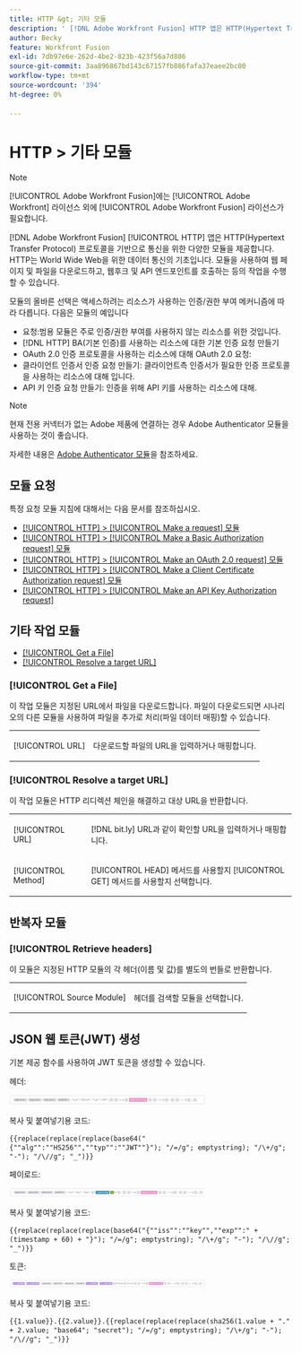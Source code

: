 ```yaml
---
title: HTTP &gt; 기타 모듈
description: ' [!DNL Adobe Workfront Fusion] HTTP 앱은 HTTP(Hypertext Transfer Protocol) 프로토콜을 기반으로 통신을 위한 다양한 모듈을 제공합니다. HTTP는 World Wide Web을 위한 데이터 통신의 기초입니다. 모듈을 사용하여 웹 페이지 및 파일을 다운로드하고, 웹후크 및 API 엔드포인트를 호출하는 등의 작업을 수행할 수 있습니다.'
author: Becky
feature: Workfront Fusion
exl-id: 7db97e6e-262d-4be2-823b-423f56a7d886
source-git-commit: 3aa896867bd143c67157fb886fafa37eaee2bc00
workflow-type: tm+mt
source-wordcount: '394'
ht-degree: 0%

---
```


# HTTP > 기타 모듈

>[!NOTE]
>
>[!UICONTROL Adobe Workfront Fusion]에는 [!UICONTROL Adobe Workfront] 라이선스 외에 [!UICONTROL Adobe Workfront Fusion] 라이선스가 필요합니다.

[!DNL Adobe Workfront Fusion] [!UICONTROL HTTP] 앱은 HTTP(Hypertext Transfer Protocol) 프로토콜을 기반으로 통신을 위한 다양한 모듈을 제공합니다. HTTP는 World Wide Web을 위한 데이터 통신의 기초입니다. 모듈을 사용하여 웹 페이지 및 파일을 다운로드하고, 웹후크 및 API 엔드포인트를 호출하는 등의 작업을 수행할 수 있습니다.

모듈의 올바른 선택은 액세스하려는 리소스가 사용하는 인증/권한 부여 메커니즘에 따라 다릅니다. 다음은 모듈의 예입니다

* 요청:범용 모듈은 주로 인증/권한 부여를 사용하지 않는 리소스를 위한 것입니다.
* [!DNL HTTP] BA(기본 인증)를 사용하는 리소스에 대한 기본 인증 요청 만들기
* OAuth 2.0 인증 프로토콜을 사용하는 리소스에 대해 OAuth 2.0 요청:
* 클라이언트 인증서 인증 요청 만들기: 클라이언트측 인증서가 필요한 인증 프로토콜을 사용하는 리소스에 대해 입니다.
* API 키 인증 요청 만들기: 인증을 위해 API 키를 사용하는 리소스에 대해.

>[!NOTE]
>
>현재 전용 커넥터가 없는 Adobe 제품에 연결하는 경우 Adobe Authenticator 모듈을 사용하는 것이 좋습니다.
>
>자세한 내용은 [Adobe Authenticator 모듈](/help/workfront-fusion/references/apps-and-modules/adobe-connectors/adobe-authenticator-modules.md)을 참조하세요.

## 모듈 요청

특정 요청 모듈 지침에 대해서는 다음 문서를 참조하십시오.

* [[!UICONTROL HTTP] > [!UICONTROL Make a request] 모듈](/help/workfront-fusion/references/apps-and-modules/universal-connectors/http-module-make-a-request.md)
* [[!UICONTROL HTTP] > [!UICONTROL Make a Basic Authorization request] 모듈](/help/workfront-fusion/references/apps-and-modules/universal-connectors/http-module-make-a-basic-auth-request.md)
* [[!UICONTROL HTTP] > [!UICONTROL Make an OAuth 2.0 request] 모듈](/help/workfront-fusion/references/apps-and-modules/universal-connectors/http-module-make-an-oauth-2-request.md)
* [[!UICONTROL HTTP] > [!UICONTROL Make a Client Certificate Authorization request] 모듈](/help/workfront-fusion/references/apps-and-modules/universal-connectors/http-module-make-a-client-cert-auth-request.md)
* [[!UICONTROL HTTP] > [!UICONTROL Make an API Key Authorization request]](/help/workfront-fusion/references/apps-and-modules/universal-connectors/http-module-make-an-api-key-auth-request.md)

## 기타 작업 모듈

* [[!UICONTROL Get a File]](#get-a-file)
* [[!UICONTROL Resolve a target URL]](#resolve-a-target-url)

### [!UICONTROL Get a File]

이 작업 모듈은 지정된 URL에서 파일을 다운로드합니다. 파일이 다운로드되면 시나리오의 다른 모듈을 사용하여 파일을 추가로 처리(파일 데이터 매핑)할 수 있습니다.

<table style="table-layout:auto"> 
 <col> 
 <col> 
 <tbody> 
  <tr> 
   <td role="rowheader">[!UICONTROL URL] </td> 
   <td> <p>다운로드할 파일의 URL을 입력하거나 매핑합니다. </p> </td> 
  </tr> 
 </tbody> 
</table>

### [!UICONTROL Resolve a target URL]

이 작업 모듈은 HTTP 리디렉션 체인을 해결하고 대상 URL을 반환합니다.

<table style="table-layout:auto"> 
 <col> 
 <col> 
 <tbody> 
  <tr> 
   <td role="rowheader">[!UICONTROL URL] </td> 
   <td> <p>[!DNL bit.ly] URL과 같이 확인할 URL을 입력하거나 매핑합니다.</p> </td> 
  </tr> 
  <tr> 
   <td role="rowheader">[!UICONTROL Method] </td> 
   <td> <p>[!UICONTROL HEAD] 메서드를 사용할지 [!UICONTROL GET] 메서드를 사용할지 선택합니다.</p> </td> 
  </tr> 
 </tbody> 
</table>

## 반복자 모듈

### [!UICONTROL Retrieve headers]

이 모듈은 지정된 HTTP 모듈의 각 헤더(이름 및 값)를 별도의 번들로 반환합니다.

<table style="table-layout:auto"> 
 <col> 
 <col> 
 <tbody> 
  <tr> 
   <td role="rowheader">[!UICONTROL Source Module]</td> 
   <td> <p> 헤더를 검색할 모듈을 선택합니다.</p> </td> 
  </tr> 
 </tbody> 
</table>

## JSON 웹 토큰(JWT) 생성

기본 제공 함수를 사용하여 JWT 토큰을 생성할 수 있습니다.

헤더:

![JWT 헤더](/help/workfront-fusion/references/apps-and-modules/assets/jwt-header-350x19.png)

복사 및 붙여넣기용 코드:

```
{{replace(replace(replace(base64("{""alg"":""HS256"",""typ"":""JWT""}"); "/=/g"; emptystring); "/\+/g"; "-"); "/\//g"; "_")}}
```

페이로드:

![JWT 페이로드](/help/workfront-fusion/references/apps-and-modules/assets/jwt-payload-350x17.png)

복사 및 붙여넣기용 코드:

```
{{replace(replace(replace(base64("{""iss"":""key"",""exp"":" + (timestamp + 60) + "}"); "/=/g"; emptystring); "/\+/g"; "-"); "/\//g"; "_")}}
```

토큰:

![JWT 토큰](/help/workfront-fusion/references/apps-and-modules/assets/jwt-token-350x15.png)

복사 및 붙여넣기용 코드:

```
{{1.value}}.{{2.value}}.{{replace(replace(replace(sha256(1.value + "." + 2.value; "base64"; "secret"); "/=/g"; emptystring); "/\+/g"; "-"); "/\//g"; "_")}}
```
